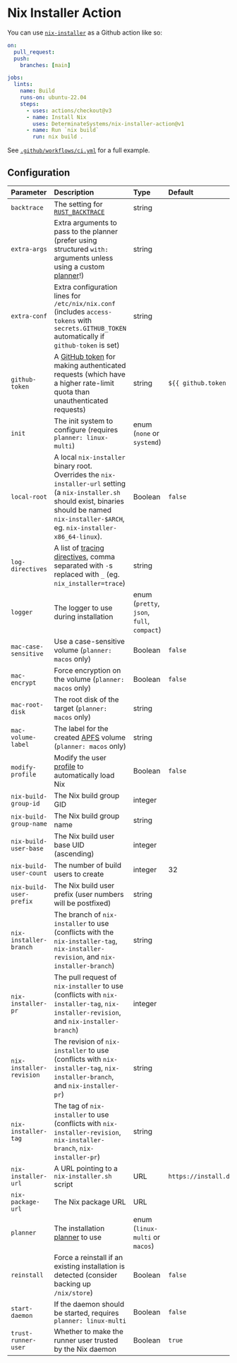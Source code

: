 # Nix Installer Action

You can use [`nix-installer`](https://github.com/DeterminateSystems/nix-installer) as a Github action like so:

```yaml
on:
  pull_request:
  push:
    branches: [main]

jobs:
  lints:
    name: Build
    runs-on: ubuntu-22.04
    steps:
      - uses: actions/checkout@v3
      - name: Install Nix
        uses: DeterminateSystems/nix-installer-action@v1
      - name: Run `nix build`
        run: nix build .
```

See [`.github/workflows/ci.yml`](.github/workflows/ci.yml) for a full example.

## Configuration

| Parameter                | Description                                                                                                                                                                                           | Type                                       | Default                                   |
| :----------------------- | :---------------------------------------------------------------------------------------------------------------------------------------------------------------------------------------------------- | :----------------------------------------- | :---------------------------------------- |
| `backtrace`              | The setting for [`RUST_BACKTRACE`][backtrace]                                                                                                                                                         | string                                     |                                           |
| `extra-args`             | Extra arguments to pass to the planner (prefer using structured `with:` arguments unless using a custom [planner]!)                                                                                   | string                                     |                                           |
| `extra-conf`             | Extra configuration lines for `/etc/nix/nix.conf` (includes `access-tokens` with `secrets.GITHUB_TOKEN` automatically if `github-token` is set)                                                       | string                                     |                                           |
| `github-token`           | A [GitHub token] for making authenticated requests (which have a higher rate-limit quota than unauthenticated requests)                                                                               | string                                     | `${{ github.token }}`                     |
| `init`                   | The init system to configure (requires `planner: linux-multi`)                                                                                                                                        | enum (`none` or `systemd`)                 |                                           |
| `local-root`             | A local `nix-installer` binary root. Overrides the `nix-installer-url` setting (a `nix-installer.sh` should exist, binaries should be named `nix-installer-$ARCH`, eg. `nix-installer-x86_64-linux`). | Boolean                                    | `false`                                   |
| `log-directives`         | A list of [tracing directives], comma separated with `-`s replaced with `_` (eg. `nix_installer=trace`)                                                                                               | string                                     |                                           |
| `logger`                 | The logger to use during installation                                                                                                                                                                 | enum (`pretty`, `json`, `full`, `compact`) |                                           |
| `mac-case-sensitive`     | Use a case-sensitive volume (`planner: macos` only)                                                                                                                                                   | Boolean                                    | `false`                                   |
| `mac-encrypt`            | Force encryption on the volume (`planner: macos` only)                                                                                                                                                | Boolean                                    | `false`                                   |
| `mac-root-disk`          | The root disk of the target (`planner: macos` only)                                                                                                                                                   | string                                     |                                           |
| `mac-volume-label`       | The label for the created [APFS] volume (`planner: macos` only)                                                                                                                                       | string                                     |                                           |
| `modify-profile`         | Modify the user [profile] to automatically load Nix                                                                                                                                                   | Boolean                                    | `false`                                   |
| `nix-build-group-id`     | The Nix build group GID                                                                                                                                                                               | integer                                    |                                           |
| `nix-build-group-name`   | The Nix build group name                                                                                                                                                                              | string                                     |                                           |
| `nix-build-user-base`    | The Nix build user base UID (ascending)                                                                                                                                                               | integer                                    |                                           |
| `nix-build-user-count`   | The number of build users to create                                                                                                                                                                   | integer                                    | 32                                        |
| `nix-build-user-prefix`  | The Nix build user prefix (user numbers will be postfixed)                                                                                                                                            | string                                     |                                           |
| `nix-installer-branch`   | The branch of `nix-installer` to use (conflicts with the `nix-installer-tag`, `nix-installer-revision`, and `nix-installer-branch`)                                                                   | string                                     |                                           |
| `nix-installer-pr`       | The pull request of `nix-installer` to use (conflicts with `nix-installer-tag`, `nix-installer-revision`, and `nix-installer-branch`)                                                                 | integer                                    |                                           |
| `nix-installer-revision` | The revision of `nix-installer` to use (conflicts with `nix-installer-tag`, `nix-installer-branch`, and `nix-installer-pr`)                                                                           | string                                     |                                           |
| `nix-installer-tag`      | The tag of `nix-installer` to use (conflicts with `nix-installer-revision`, `nix-installer-branch`, `nix-installer-pr`)                                                                               | string                                     |                                           |
| `nix-installer-url`      | A URL pointing to a `nix-installer.sh` script                                                                                                                                                         | URL                                        | `https://install.determinate.systems/nix` |
| `nix-package-url`        | The Nix package URL                                                                                                                                                                                   | URL                                        |                                           |
| `planner`                | The installation [planner] to use                                                                                                                                                                     | enum (`linux-multi` or `macos`)            |                                           |
| `reinstall`              | Force a reinstall if an existing installation is detected (consider backing up `/nix/store`)                                                                                                          | Boolean                                    | `false`                                   |
| `start-daemon`           | If the daemon should be started, requires `planner: linux-multi`                                                                                                                                      | Boolean                                    | `false`                                   |
| `trust-runner-user`      | Whether to make the runner user trusted by the Nix daemon                                                                                                                                             | Boolean                                    | `true`                                    |

[apfs]: https://en.wikipedia.org/wiki/Apple_File_System
[backtrace]: https://doc.rust-lang.org/std/backtrace/index.html#environment-variables
[github token]: https://docs.github.com/en/actions/security-guides/automatic-token-authentication
[planner]: https://github.com/determinateSystems/nix-installer#usage
[profile]: https://nixos.org/manual/nix/stable/package-management/profiles
[tracing directives]: https://docs.rs/tracing-subscriber/latest/tracing_subscriber/filter/struct.EnvFilter.html#directives
